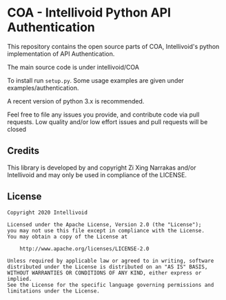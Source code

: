 # COA - Intellivoid Python API Authentication

This repository contains the open source parts of COA, Intellivoid's python implementation of API Authentication.

The main source code is under intellivoid/COA

To install run `setup.py`. Some usage examples are given under examples/authentication.

A recent version of python 3.x is recommended.

Feel free to file any issues you provide, and contribute code via pull requests.
 Low quality and/or low effort issues and pull requests will be closed

## Credits

This library is developed by and copyright Zi Xing Narrakas and/or Intellivoid and may only be used in compliance of the LICENSE.

## License

```
Copyright 2020 Intellivoid

Licensed under the Apache License, Version 2.0 (the "License");
you may not use this file except in compliance with the License.
You may obtain a copy of the License at

    http://www.apache.org/licenses/LICENSE-2.0

Unless required by applicable law or agreed to in writing, software
distributed under the License is distributed on an "AS IS" BASIS,
WITHOUT WARRANTIES OR CONDITIONS OF ANY KIND, either express or implied.
See the License for the specific language governing permissions and
limitations under the License.
```
